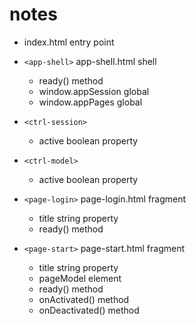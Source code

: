 # notes

- index.html entry point

- `<app-shell>` app-shell.html shell
  - ready() method
  - window.appSession global
  - window.appPages global

- `<ctrl-session>`
  - active boolean property

- `<ctrl-model>`
  - active boolean property

- `<page-login>` page-login.html fragment
  - title string property
  - ready() method

- `<page-start>` page-start.html fragment
  - title string property
  - pageModel element
  - ready() method
  - onActivated() method
  - onDeactivated() method
